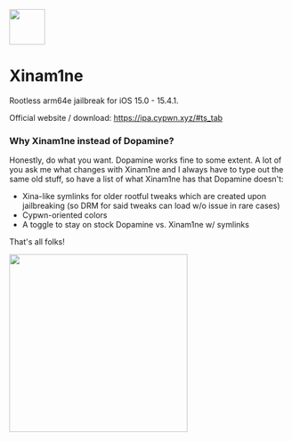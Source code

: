 <img src="https://repo.keycap.one/icons/Xinam1ne.png" width="64" />

# Xinam1ne

Rootless arm64e jailbreak for iOS 15.0 - 15.4.1.

Official website / download: https://ipa.cypwn.xyz/#ts_tab

### Why Xinam1ne instead of Dopamine?

Honestly, do what you want. Dopamine works fine to some extent. A lot of you ask me what changes with Xinam1ne and I always have to type out the same old stuff, so have a list of what Xinam1ne has that Dopamine doesn't:
- Xina-like symlinks for older rootful tweaks which are created upon jailbreaking (so DRM for said tweaks can load w/o issue in rare cases)
- Cypwn-oriented colors
- A toggle to stay on stock Dopamine vs. Xinam1ne w/ symlinks

That's all folks!

<img src="https://media.tenor.com/xvo8-YQ78P0AAAAC/porky-pig.gif)https://media.tenor.com/xvo8-YQ78P0AAAAC/porky-pig.gif" width="320" />
